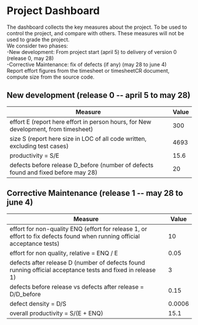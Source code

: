 # Project Dashboard

The dashboard collects the key measures about the project.
To be used to control the project, and compare with others. These measures will not be used to grade the project. <br>
We consider two phases: <br>
-New development: From project start (april 5) to delivery of version 0 (release 0, may 28) <br>
-Corrective Maintenance: fix of defects (if any)  (may 28 to june 4)   <br>
Report effort figures from the timesheet or timesheetCR document, compute size from the source code.

## New development (release 0  -- april 5 to may 28)
| Measure| Value |
|---|---|
|effort E (report here effort in person hours, for New development, from timesheet)  |300|
|size S (report here size in LOC of all code written, excluding test cases)  |4693|
|productivity = S/E |15.6|
|defects before release D_before (number of defects found and fixed before may 28) |20|




## Corrective Maintenance (release 1 -- may 28 to june 4)

| Measure | Value|
|---|---|
| effort for non-quality ENQ (effort for release 1, or effort to fix defects found when running official acceptance tests) |10|
| effort for non quality, relative = ENQ / E |0.05|
|defects after release D (number of defects found running official acceptance tests and  fixed in release 1) |3|
| defects before release vs defects after release = D/D_before |0.15|
|defect density = D/S|0.0006|
|overall productivity = S/(E + ENQ)|15.1|
